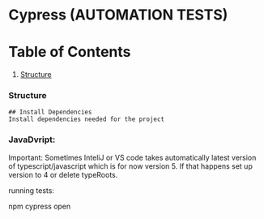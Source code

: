 # Cypress (AUTOMATION TESTS) 

# Table of Contents

1. [Structure](#Structure)


### Structure


```
## Install Dependencies
Install dependencies needed for the project

```

### JavaDvript:

Important: Sometimes InteliJ or VS code takes automatically latest version of typescript/javascript which is for now version 5.
If that happens set up version to 4 or delete typeRoots.


running tests:

npm cypress open


<!-- end::body[] -->
